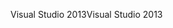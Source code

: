 <span data-ttu-id="e6712-101">Visual Studio 2013</span><span class="sxs-lookup"><span data-stu-id="e6712-101">Visual Studio 2013</span></span>